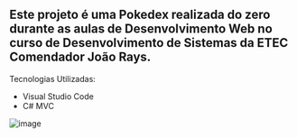 ## Este projeto é uma Pokedex realizada do zero durante as aulas de Desenvolvimento Web no curso de Desenvolvimento de Sistemas da ETEC Comendador João Rays.


Tecnologias Utilizadas:

- Visual Studio Code
- C# MVC

![image](https://github.com/user-attachments/assets/182c4be5-a2b2-4cec-9b5f-2eeddae68f47)
